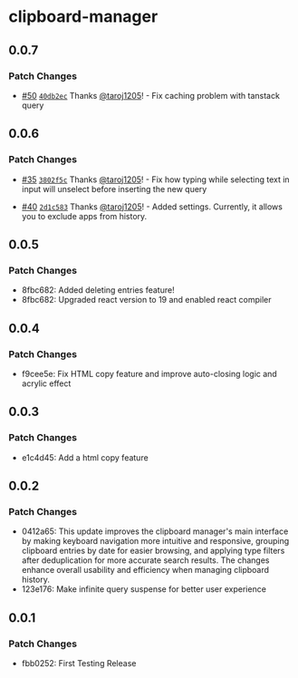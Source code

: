 # clipboard-manager

## 0.0.7

### Patch Changes

- [#50](https://github.com/taroj1205/clipboard-manager/pull/50) [`40db2ec`](https://github.com/taroj1205/clipboard-manager/commit/40db2ec64c7b56173f03773eb21426e87dd107b6) Thanks [@taroj1205](https://github.com/taroj1205)! - Fix caching problem with tanstack query

## 0.0.6

### Patch Changes

- [#35](https://github.com/taroj1205/clipboard-manager/pull/35) [`3802f5c`](https://github.com/taroj1205/clipboard-manager/commit/3802f5c34f67e8f978814084b099c318e9cad318) Thanks [@taroj1205](https://github.com/taroj1205)! - Fix how typing while selecting text in input will unselect before inserting the new query

- [#40](https://github.com/taroj1205/clipboard-manager/pull/40) [`2d1c583`](https://github.com/taroj1205/clipboard-manager/commit/2d1c58307123b2fb329a1150ea15d985dabb9075) Thanks [@taroj1205](https://github.com/taroj1205)! - Added settings. Currently, it allows you to exclude apps from history.

## 0.0.5

### Patch Changes

- 8fbc682: Added deleting entries feature!
- 8fbc682: Upgraded react version to 19 and enabled react compiler

## 0.0.4

### Patch Changes

- f9cee5e: Fix HTML copy feature and improve auto-closing logic and acrylic effect

## 0.0.3

### Patch Changes

- e1c4d45: Add a html copy feature

## 0.0.2

### Patch Changes

- 0412a65: This update improves the clipboard manager's main interface by making keyboard navigation more intuitive and responsive, grouping clipboard entries by date for easier browsing, and applying type filters after deduplication for more accurate search results. The changes enhance overall usability and efficiency when managing clipboard history.
- 123e176: Make infinite query suspense for better user experience

## 0.0.1

### Patch Changes

- fbb0252: First Testing Release
